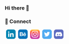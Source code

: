 ### Hi there 👋

<!--
**shaheenfazim/shaheenfazim** is a ✨ _special_ ✨ repository because its `README.md` (this file) appears on your GitHub profile.

Here are some ideas to get you started:

- 🔭 I’m currently working on ...
- 🌱 I’m currently learning ...
- 👯 I’m looking to collaborate on ...
- 🤔 I’m looking for help with ...
- 💬 Ask me about ...
- 📫 How to reach me: ...
- 😄 Pronouns: ...
- ⚡ Fun fact: ...
-->

### 🔗 Connect
&nbsp;<a href='https://www.linkedin.com/in/shaheenfazim'><img src='https://raw.githubusercontent.com/shaheenfazim/shaheenfazim/master/Social/Linkedin.png' width='30'/></a>&nbsp;
<a href='https://www.behance.com/shaheenfazim'><img src='https://raw.githubusercontent.com/shaheenfazim/shaheenfazim/master/Social/Behance.png' width='30'/></a>&nbsp;
<a href='https://www.instagram.com/shaheenfazim'><img src='https://raw.githubusercontent.com/shaheenfazim/shaheenfazim/master/Social/Instagram.png' width='30'/></a>&nbsp;
<a href='https://www.twittr.com/shaheenfazim'><img src='https://raw.githubusercontent.com/shaheenfazim/shaheenfazim/master/Social/Twitter.png' width='30'/></a>&nbsp;
<a href='https://discordapp.com/fazim/9133/'><img src='https://raw.githubusercontent.com/shaheenfazim/shaheenfazim/master/Social/Discord.png' width='30'/></a>&nbsp;

